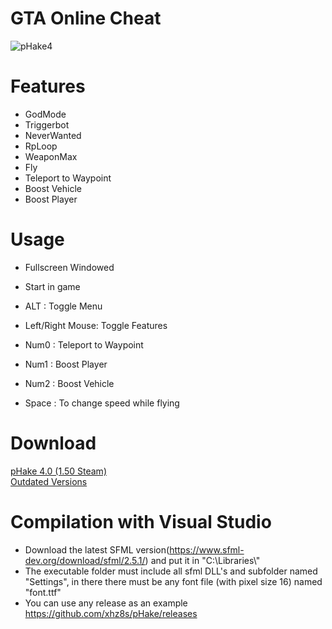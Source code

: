 # GTA Online Cheat 
![pHake4](https://user-images.githubusercontent.com/52607377/78054921-13e66e00-7383-11ea-8082-2f80ff9fb0b9.png)
# Features<br/>
- GodMode<br/>
- Triggerbot<br/>
- NeverWanted<br/>
- RpLoop<br/>
- WeaponMax<br/>
- Fly<br/>
- Teleport to Waypoint<br/>
- Boost Vehicle<br/>
- Boost Player<br/>

# Usage
- Fullscreen Windowed<br/>
- Start in game<br/>

- ALT : Toggle Menu<br/>
- Left/Right Mouse: Toggle Features<br/>
- Num0 : Teleport to Waypoint<br/>
- Num1 : Boost Player<br/>
- Num2 : Boost Vehicle<br/>
- Space : To change speed while flying<br/>

# Download
<a href="https://github.com/xhz8s/pHake/releases/download/4.0/pHake4.0_1.5.zip">pHake 4.0 (1.50 Steam)</a><br/>
<a href="https://www.unknowncheats.me/forum/grand-theft-auto-v/344571-phake-external-source.html">Outdated Versions</a><br/>

# Compilation with Visual Studio
- Download the latest SFML version(https://www.sfml-dev.org/download/sfml/2.5.1/) and put it in "C:\\Libraries\\"<br/>
- The executable folder must include all sfml DLL's and subfolder named "Settings", in there there must be any font file (with pixel size 16) named "font.ttf"<br/>
- You can use any release as an example https://github.com/xhz8s/pHake/releases<br/>
